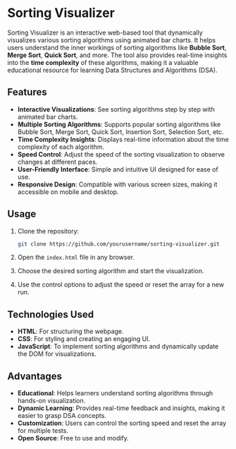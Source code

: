 # Sorting Visualizer

Sorting Visualizer is an interactive web-based tool that dynamically visualizes various sorting algorithms using animated bar charts. It helps users understand the inner workings of sorting algorithms like **Bubble Sort**, **Merge Sort**, **Quick Sort**, and more. The tool also provides real-time insights into the **time complexity** of these algorithms, making it a valuable educational resource for learning Data Structures and Algorithms (DSA).

## Features

- **Interactive Visualizations**: See sorting algorithms step by step with animated bar charts.
- **Multiple Sorting Algorithms**: Supports popular sorting algorithms like Bubble Sort, Merge Sort, Quick Sort, Insertion Sort, Selection Sort, etc.
- **Time Complexity Insights**: Displays real-time information about the time complexity of each algorithm.
- **Speed Control**: Adjust the speed of the sorting visualization to observe changes at different paces.
- **User-Friendly Interface**: Simple and intuitive UI designed for ease of use.
- **Responsive Design**: Compatible with various screen sizes, making it accessible on mobile and desktop.

## Usage

1. Clone the repository:
   ```bash
   git clone https://github.com/yourusername/sorting-visualizer.git
   ```

2. Open the `index.html` file in any browser.

3. Choose the desired sorting algorithm and start the visualization.

4. Use the control options to adjust the speed or reset the array for a new run.

## Technologies Used

- **HTML**: For structuring the webpage.
- **CSS**: For styling and creating an engaging UI.
- **JavaScript**: To implement sorting algorithms and dynamically update the DOM for visualizations.

## Advantages

- **Educational**: Helps learners understand sorting algorithms through hands-on visualization.
- **Dynamic Learning**: Provides real-time feedback and insights, making it easier to grasp DSA concepts.
- **Customization**: Users can control the sorting speed and reset the array for multiple tests.
- **Open Source**: Free to use and modify.
